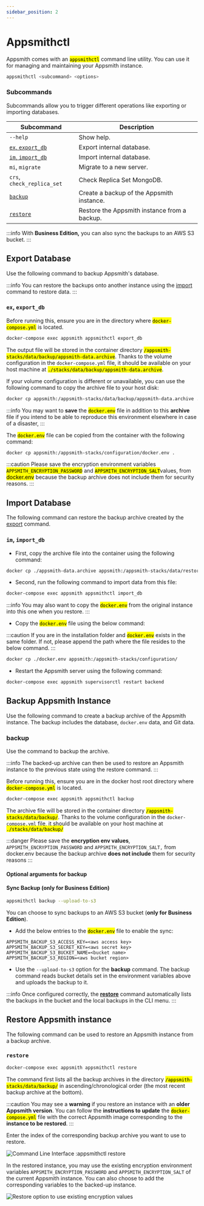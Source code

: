 ```yaml
---
sidebar_position: 2
---
```

# Appsmithctl

Appsmith comes with an <mark >`appsmithctl`</mark> command line utility. You can use it for managing and maintaining your Appsmith instance.

```bash
appsmithctl <subcommand> <options>
```

### Subcommands

Subcommands allow you to trigger different operations like exporting or importing databases.

| Subcommand                                        | Description                                  |
| ------------------------------------------------- | -------------------------------------------- |
| `--help`                                          | Show help.                                   |
| [`ex`, `export_db`](appsmithctl.md#ex-export\_db) | Export internal database.                    |
| [`im`, `import_db`](appsmithctl.md#im-import\_db) | Import internal database.                    |
| `mi`, `migrate`                                   | Migrate to a new server.                     |
| `crs`, `check_replica_set`                        | Check Replica Set MongoDB.                   |
| [`backup`](appsmithctl.md#backup)                 | Create a backup of the Appsmith instance.    |
| [`restore`](appsmithctl.md#restore)               | Restore the Appsmith instance from a backup. |

:::info
With **Business Edition,** you can also sync the backups to an AWS S3 bucket.
:::

## Export Database

Use the following command to backup Appsmith's database.&#x20;

:::info
You can restore the backups onto another instance using the [import](appsmithctl.md#im-import\_db) command to restore data.
:::

### `ex`, `export_db`

Before running this, ensure you are in the directory where <mark >`docker-compose.yml`</mark> is located.

```bash
docker-compose exec appsmith appsmithctl export_db
```

The output file will be stored in the container directory <mark >`/appsmith-stacks/data/backup/appsmith-data.archive`</mark>. Thanks to the volume configuration in the `docker-compose.yml` file, it should be available on your host machine at <mark >`./stacks/data/backup/appsmith-data.archive`</mark>.

If your volume configuration is different or unavailable, you can use the following command to copy the archive file to your host disk:

```bash
docker cp appsmith:/appsmith-stacks/data/backup/appsmith-data.archive .
```

:::info
You may want to **save** the <mark >`docker.env`</mark> file in addition to this **archive** file if you intend to be able to reproduce this environment elsewhere in case of a disaster,
:::

The <mark >`docker.env`</mark> file can be copied from the container with the following command:

```bash
docker cp appsmith:/appsmith-stacks/configuration/docker.env .
```

:::caution
Please save the encryption environment variables <mark >`APPSMITH_ENCRYPTION_PASSWORD`</mark> and <mark >`APPSMITH_ENCRYPTION_SALT`</mark>values, from <mark >docker.env</mark> because the backup archive does not include them for security reasons.
:::

## Import Database

The following command can restore the backup archive created by the [export](appsmithctl.md#ex-export\_db) command.

### `im`, `import_db`

* First, copy the archive file into the container using the following command:

```bash
docker cp ./appsmith-data.archive appsmith:/appsmith-stacks/data/restore/
```

* Second, run the following command to import data from this file:

```bash
docker-compose exec appsmith appsmithctl import_db
```

:::info
You may also want to copy the <mark >`docker.env`</mark> from the original instance into this one when you restore.&#x20;
:::

* Copy the <mark>`docker.env`</mark> file using the below command:

:::caution
If you are in the installation folder and <mark>`docker.env`</mark> exists in the same folder. If not, please append the path where the file resides to the below command.
:::

```bash
docker cp ./docker.env appsmith:/appsmith-stacks/configuration/
```

* Restart the Appsmith server using the following command:

```bash
docker-compose exec appsmith supervisorctl restart backend
```

## Backup Appsmith Instance

Use the following command to create a backup archive of the Appsmith instance. The backup includes the database, `docker.env` data, and Git data.

### backup

Use the command to backup the archive.

:::info
The backed-up archive can then be used to restore an Appsmith instance to the previous state using the restore command.
:::

Before running this, ensure you are in the docker host root directory where <mark>`docker-compose.yml`</mark> is located.

```bash
docker-compose exec appsmith appsmithctl backup
```

The archive file will be stored in the container directory <mark >`/appsmith-stacks/data/backup/`</mark>. Thanks to the volume configuration in the `docker-compose.yml` file, it should be available on your host machine at <mark >`./stacks/data/backup/`</mark>

:::danger
Please save the **encryption env values**, `APPSMITH_ENCRYPTION_PASSWORD` and `APPSMITH_ENCRYPTION_SALT,` from docker.env because the backup archive **does not include** them for security reasons
:::

#### Optional arguments for backup

#### Sync Backup (only for Business Edition)

```bash
appsmithctl backup --upload-to-s3
```

You can choose to sync backups to an AWS S3 bucket (**only for Business Edition**).&#x20;

* Add the below entries to the <mark >`docker.env`</mark> file to enable the sync:


```
APPSMITH_BACKUP_S3_ACCESS_KEY=<aws access key> 
APPSMITH_BACKUP_S3_SECRET_KEY=<aws secret key>
APPSMITH_BACKUP_S3_BUCKET_NAME=<bucket name> 
APPSMITH_BACKUP_S3_REGION=<aws bucket region>
```


* Use the `--upload-to-s3` option for the **backup** command. The backup command reads bucket details set in the environment variables above and uploads the backup to it.

:::info
Once configured correctly, the [**restore**](appsmithctl.md#restore) command automatically lists the backups in the bucket and the local backups in the CLI menu.
:::

## Restore Appsmith instance

The following command can be used to restore an Appsmith instance from a backup archive.

### `restore`

```bash
docker-compose exec appsmith appsmithctl restore
```

The command first lists all the backup archives in the directory <mark>`/appsmith-stacks/data/backup/`</mark> in ascending/chronological order (the most recent backup archive at the bottom).

:::caution
You may see a **warning** if you restore an instance with an **older Appsmith version**. You can follow the **instructions to update** the <mark >`docker-compose.yml`</mark> file with the correct Appsmith image corresponding to the **instance to be restored**.
:::

Enter the index of the corresponding backup archive you want to use to restore.

![Command Line Interface :appsmithctl restore](/img/Restore\_appsmith\_1.png)

In the restored instance, you may use the existing encryption environment variables `APPSMITH_ENCRYPTION_PASSWORD` and `APPSMITH_ENCRYPTION_SALT` of the current Appsmith instance. You can also choose to add the corresponding variables to the backed-up instance.

![Restore option to use existing encryption values](/img/Restore\_appsmith\_2.png)
